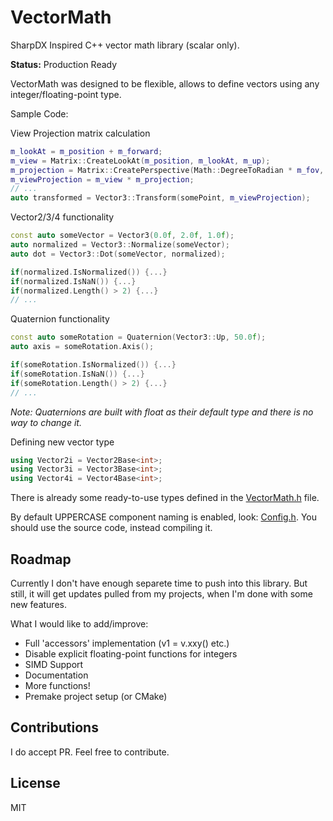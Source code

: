 # VectorMath
SharpDX Inspired C++ vector math library (scalar only).

**Status:** Production Ready

VectorMath was designed to be flexible, allows to define vectors using any integer/floating-point type.

Sample Code:

View Projection matrix calculation
```C++
m_lookAt = m_position + m_forward;
m_view = Matrix::CreateLookAt(m_position, m_lookAt, m_up);
m_projection = Matrix::CreatePerspective(Math::DegreeToRadian * m_fov, Display::GetAspectRatio(), m_nearPlane, m_farPlane);
m_viewProjection = m_view * m_projection;
// ...
auto transformed = Vector3::Transform(somePoint, m_viewProjection);
```

Vector2/3/4 functionality
```C++
const auto someVector = Vector3(0.0f, 2.0f, 1.0f);
auto normalized = Vector3::Normalize(someVector);
auto dot = Vector3::Dot(someVector, normalized);

if(normalized.IsNormalized()) {...}
if(normalized.IsNaN()) {...}
if(normalized.Length() > 2) {...}
// ...

```

Quaternion functionality
```C++
const auto someRotation = Quaternion(Vector3::Up, 50.0f);
auto axis = someRotation.Axis();

if(someRotation.IsNormalized()) {...}
if(someRotation.IsNaN()) {...}
if(someRotation.Length() > 2) {...}
// ...
```
*Note: Quaternions are built with float as their default type and there is no way to change it.*

Defining new vector type
```C++
using Vector2i = Vector2Base<int>;
using Vector3i = Vector3Base<int>;
using Vector4i = Vector4Base<int>;
```
There is already some ready-to-use types defined in the [VectorMath.h](https://github.com/Erdroy/VectorMath/blob/master/VectorMath/VectorMath.h) file.

By default UPPERCASE component naming is enabled, look: [Config.h](https://github.com/Erdroy/VectorMath/blob/master/VectorMath/Config.h).
You should use the source code, instead compiling it.

## Roadmap
Currently I don't have enough separete time to push into this library.
But still, it will get updates pulled from my projects, when I'm done with some new features.

What I would like to add/improve:
- Full 'accessors' implementation (v1 = v.xxy() etc.)
- Disable explicit floating-point functions for integers
- SIMD Support
- Documentation
- More functions!
- Premake project setup (or CMake)

## Contributions
I do accept PR. Feel free to contribute.

## License
MIT
